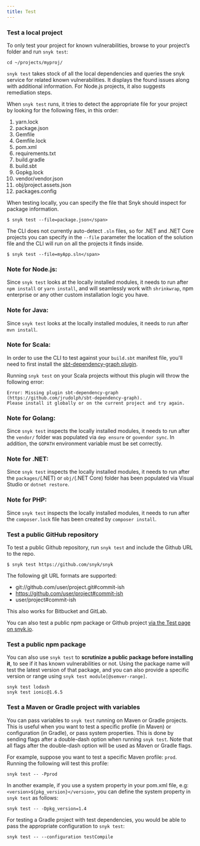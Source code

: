 ```yaml
---
title: Test
---
```

### Test a local project
To only test your project for known vulnerabilities, browse to your project’s folder and run `snyk test`:

```console
cd ~/projects/myproj/
```

`snyk test` takes stock of all the local dependencies and queries the snyk service for related known vulnerabilities. It displays the found issues along with additional information. For Node.js projects, it also suggests remediation steps.

When `snyk test` runs, it tries to detect the appropriate file for your project by looking for the following files, in this order:

  1. yarn.lock
  1. package.json
  1. Gemfile
  1. Gemfile.lock
  1. pom.xml
  1. requirements.txt
  1. build.gradle
  1. build.sbt
  1. Gopkg.lock
  1. vendor/vendor.json
  1. obj/project.assets.json
  1. packages.config


When testing locally, you can specify the file that Snyk should inspect for package information.

```console
$ snyk test --file=package.json</span>
```

The CLI does not currently auto-detect `.sln` files, so for .NET and .NET Core projects you can specify in the `--file` parameter the location of the solution file and the CLI will run on all the projects it finds inside.

```console
$ snyk test --file=myApp.sln</span>
```

### Note for Node.js:
Since `snyk test` looks at the locally installed modules, it needs to run after `npm install` or `yarn install`, and will seamlessly work with `shrinkwrap`, npm enterprise or any other custom installation logic you have.

### Note for Java:
Since `snyk test` looks at the locally installed modules, it needs to run after `mvn install`.

### Note for Scala:
In order to use the CLI to test against your `build.sbt` manifest file, you'll need to first install the <a href="https://github.com/jrudolph/sbt-dependency-graph">sbt-dependency-graph plugin</a>.

Running `snyk test` on your Scala projects without this plugin will throw the following error:

```console
Error: Missing plugin sbt-dependency-graph (https://github.com/jrudolph/sbt-dependency-graph).
Please install it globally or on the current project and try again.
```

### Note for Golang:
Since `snyk test` inspects the locally installed modules, it needs to run after the `vendor/` folder was populated via `dep ensure` or `govendor sync`. In addition, the `GOPATH` environment variable must be set correctly.

### Note for .NET:
Since `snyk test` inspects the locally installed modules, it needs to run after the `packages/`(.NET) or `obj/`(.NET Core) folder has been populated via Visual Studio or `dotnet restore`.

### Note for PHP:
Since `snyk test` inspects the locally installed modules, it needs to run after the `composer.lock` file has been created by `composer install`.

### Test a public GitHub repository
To test a public Github repository, run `snyk test` and include the Github URL to the repo.

```console
$ snyk test https://github.com/snyk/snyk
```
The following git URL formats are supported:

  - git://github.com/user/project.git#commit-ish
  - https://github.com/user/project#commit-ish
  - user/project#commit-ish

This also works for Bitbucket and GitLab.

You can also test a public npm package or Github project [via the Test page on snyk.io](https://snyk.io/test/).

### Test a public npm package
You can also use `snyk test` to **scrutinize a public package before installing it**, to see if it has known vulnerabilities or not. Using the package name will test the latest version of that package, and you can also provide a specific version or range using `snyk test module[@semver-range]`.

```console
snyk test lodash
snyk test ionic@1.6.5
```

### Test a Maven or Gradle project with variables
You can pass variables to `snyk test` running on Maven or Gradle projects. This is useful when you want to test a specific profile (in Maven) or configuration (in Gradle), or pass system properties. This is done by sending flags after a double-dash option when running `snyk test`. Note that all flags after the double-dash option will be used as Maven or Gradle flags.

For example, suppose you want to test a specific Maven profile: `prod`. Running the following will test this profile:
```console
snyk test -- -Pprod
```
In another example, if you use a system property in your pom.xml file, e.g: `<version>${pkg_version}</version>`, you can define the system property in `snyk test` as follows:
```console
snyk test -- -Dpkg_version=1.4
```
For testing a Gradle project with test dependencies, you would be able to pass the appropriate configuration to `snyk test`:
```console
snyk test -- --configuration testCompile
```
